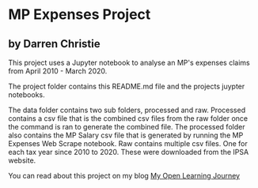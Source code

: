 # MP Expenses Project
## by Darren Christie

This project uses a Jupyter notebook to analyse an MP's expenses claims from April 2010 - March 2020.

The project folder contains this README.md file and the projects juypter notebooks.

The data folder contains two sub folders, processed and raw.
Processed contains a csv file that is the combined csv files from the raw folder once the command is ran to generate the combined file.
The processed folder also contains the MP Salary csv file that is generated by running the MP Expenses Web Scrape notebook.
Raw contains multiple csv files. One for each tax year since 2010 to 2020. These were downloaded from the IPSA website.

You can read about this project on my blog [My Open Learning Journey](https://myopenlearningjourney.wordpress.com)
